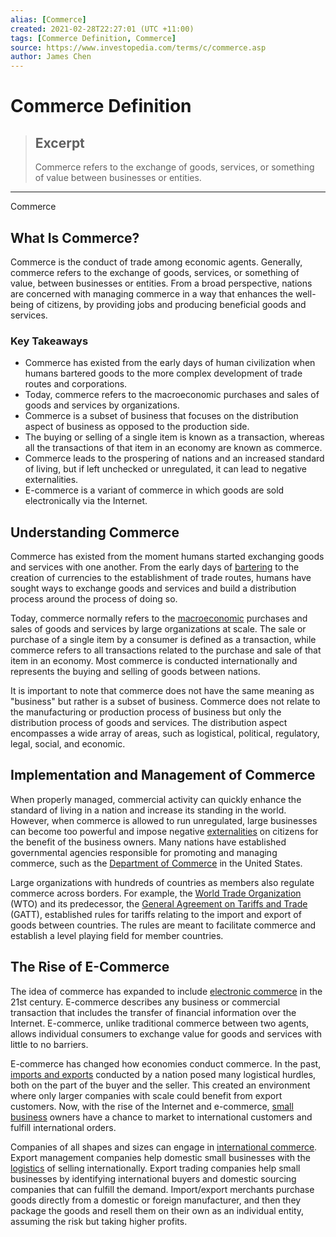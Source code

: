 ```yaml
---
alias: [Commerce]
created: 2021-02-28T22:27:01 (UTC +11:00)
tags: [Commerce Definition, Commerce]
source: https://www.investopedia.com/terms/c/commerce.asp
author: James Chen
---
```


# Commerce Definition

> ## Excerpt
> Commerce refers to the exchange of goods, services, or something of value between businesses or entities.

---

Commerce
## What Is Commerce?

Commerce is the conduct of trade among economic agents. Generally, commerce refers to the exchange of goods, services, or something of value, between businesses or entities. From a broad perspective, nations are concerned with managing commerce in a way that enhances the well-being of citizens, by providing jobs and producing beneficial goods and services.

### Key Takeaways

-   Commerce has existed from the early days of human civilization when humans bartered goods to the more complex development of trade routes and corporations.
-   Today, commerce refers to the macroeconomic purchases and sales of goods and services by organizations.
-   Commerce is a subset of business that focuses on the distribution aspect of business as opposed to the production side.
-   The buying or selling of a single item is known as a transaction, whereas all the transactions of that item in an economy are known as commerce.
-   Commerce leads to the prospering of nations and an increased standard of living, but if left unchecked or unregulated, it can lead to negative externalities.
-   E-commerce is a variant of commerce in which goods are sold electronically via the Internet.

## Understanding Commerce

Commerce has existed from the moment humans started exchanging goods and services with one another. From the early days of [bartering](https://www.investopedia.com/terms/b/barter.asp) to the creation of currencies to the establishment of trade routes, humans have sought ways to exchange goods and services and build a distribution process around the process of doing so.

Today, commerce normally refers to the [macroeconomic](https://www.investopedia.com/terms/m/macroeconomics.asp) purchases and sales of goods and services by large organizations at scale. The sale or purchase of a single item by a consumer is defined as a transaction, while commerce refers to all transactions related to the purchase and sale of that item in an economy. Most commerce is conducted internationally and represents the buying and selling of goods between nations.

It is important to note that commerce does not have the same meaning as "business" but rather is a subset of business. Commerce does not relate to the manufacturing or production process of business but only the distribution process of goods and services. The distribution aspect encompasses a wide array of areas, such as logistical, political, regulatory, legal, social, and economic.

## Implementation and Management of Commerce

When properly managed, commercial activity can quickly enhance the standard of living in a nation and increase its standing in the world. However, when commerce is allowed to run unregulated, large businesses can become too powerful and impose negative [externalities](https://www.investopedia.com/terms/e/externality.asp) on citizens for the benefit of the business owners. Many nations have established governmental agencies responsible for promoting and managing commerce, such as the [Department of Commerce](https://www.investopedia.com/terms/d/department-of-commerce.asp) in the United States.

Large organizations with hundreds of countries as members also regulate commerce across borders. For example, the [World Trade Organization](https://www.investopedia.com/terms/w/wto.asp) (WTO) and its predecessor, the [General Agreement on Tariffs and Trade](https://www.investopedia.com/terms/g/gatt.asp) (GATT), established rules for tariffs relating to the import and export of goods between countries. The rules are meant to facilitate commerce and establish a level playing field for member countries.

## The Rise of E-Commerce

The idea of commerce has expanded to include [electronic commerce](https://www.investopedia.com/terms/e/ecommerce.asp) in the 21st century. E-commerce describes any business or commercial transaction that includes the transfer of financial information over the Internet. E-commerce, unlike traditional commerce between two agents, allows individual consumers to exchange value for goods and services with little to no barriers.

E-commerce has changed how economies conduct commerce. In the past, [imports and exports](https://www.investopedia.com/articles/investing/100813/interesting-facts-about-imports-and-exports.asp) conducted by a nation posed many logistical hurdles, both on the part of the buyer and the seller. This created an environment where only larger companies with scale could benefit from export customers. Now, with the rise of the Internet and e-commerce, [small business](https://www.investopedia.com/articles/pf/09/start-business-in-depressed-economy.asp) owners have a chance to market to international customers and fulfill international orders.

Companies of all shapes and sizes can engage in [international commerce](https://www.investopedia.com/terms/i/international-commerce.asp). Export management companies help domestic small businesses with the [logistics](https://www.investopedia.com/terms/l/logistics.asp) of selling internationally. Export trading companies help small businesses by identifying international buyers and domestic sourcing companies that can fulfill the demand. Import/export merchants purchase goods directly from a domestic or foreign manufacturer, and then they package the goods and resell them on their own as an individual entity, assuming the risk but taking higher profits.

